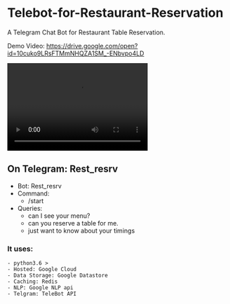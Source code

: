 # Telebot-for-Restaurant-Reservation
A Telegram Chat Bot for Restaurant Table Reservation.

Demo Video: https://drive.google.com/open?id=10cuko9LRsFTMmNHQZA1SM_-ENbvpo4LD

<video src="Demo_Video/Demo_Video.mp4" width="320" height="200" controls preload></video>

## On Telegram: Rest_resrv
- Bot: Rest_resrv
- Command:
    - /start
- Queries:
    - can I see your menu?
    - can you reserve a table for me.
    - just want to know about your timings
    
 ### It uses:
    - python3.6 >
    - Hosted: Google Cloud
    - Data Storage: Google Datastore
    - Caching: Redis
    - NLP: Google NLP api
    - Telgram: TeleBot API
   
